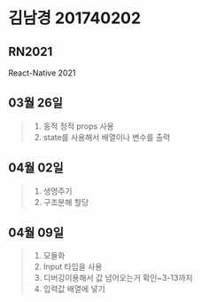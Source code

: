 # 김남경 201740202 
## RN2021

React-Native 2021
## 03월 26일
>1. 동적 정적 props 사용 
>2. state를 사용해서 배열이나 변수를  출력

## 04월 02일
>1. 생명주기
>2. 구조분해 할당

## 04월 09일
>1. 모듈화 
>2. Input 타입을 사용
>3. 디버깅이용해서 값 넘어오는거 확인~3-13까지
>4. 입력값 배열에 넣기